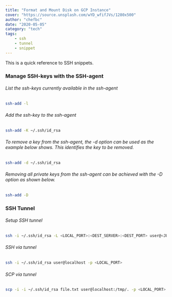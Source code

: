 ```yaml
---
title: "Format and Mount Disk on GCP Instance"
cover: "https://source.unsplash.com/wYD_wfifJVs/1280x500"
author: "chefbc"
date: "2020-05-05"
category: "tech"
tags:
    - ssh
    - tunnel
    - snippet
---
```


This is a quick reference to SSH snippets.




### Manage SSH-keys with the SSH-agent

###### List the ssh-keys currently available in the ssh-agent
```bash
ssh-add -l
```

###### Add the ssh-key to the ssh-agent
```bash
ssh-add -K ~/.ssh/id_rsa
```

###### To remove a key from the ssh-agent, the -d option can be used as the example below shows. This identifies the key to be removed.
```bash
ssh-add -d ~/.ssh/id_rsa
```

###### Removing all private keys from the ssh-agent can be achieved with the -D option as shown below.
```bash
ssh-add -D
```

### SSH Tunnel

###### Setup SSH tunnel
```bash
ssh -i ~/.ssh/id_rsa -L <LOCAL_PORT>:<DEST_SERVER>:<DEST_PORT> user@<JUMP_SERVER> cat -
```

###### SSH via tunnel
```bash
ssh -i ~/.ssh/id_rsa user@localhost -p <LOCAL_PORT>
```

###### SCP via tunnel
```bash
scp -i -i ~/.ssh/id_rsa file.txt user@localhost:/tmp/. -p <LOCAL_PORT>
```
